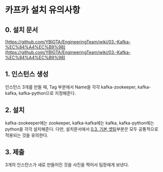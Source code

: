 # 카프카 설치 유의사항

## 0. 설치 문서
[https://github.com/YBIGTA/EngineeringTeam/wiki/03.-Kafka-%EC%84%A4%EC%B9%98](https://github.com/YBIGTA/EngineeringTeam/wiki/03.-Kafka-%EC%84%A4%EC%B9%98)

## 1. 인스턴스 생성
인스턴스 3개를 만들 때, Tag 부분에서 Name을 각각 kafka-zookeeper, kafka-kafka, kafka-python으로 지정해준다.

## 2. 설치
kafka-zookeeper에는 zookeeper, kafka-kafka에는 kafka, kafka-python에는 python을 각각 설치해준다.
다만, 설치문서에서 [0.3. 기본 셋팅]()부분은 모두 공통적으로 적용되는 것을 유의한다.

## 3. 제출
3개의 인스턴스가 새로 만들어진 것을 사진을 찍어서 팀장에게 보낸다.
